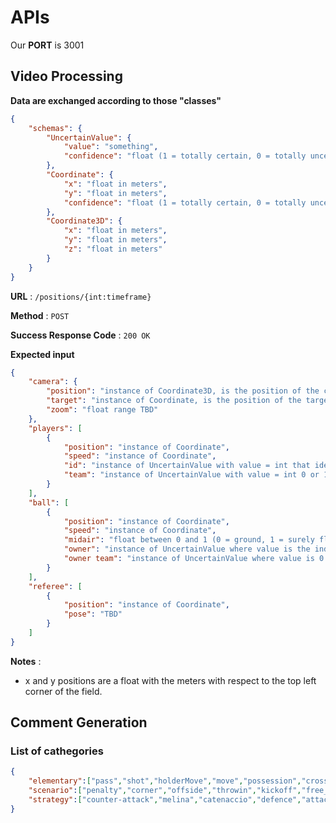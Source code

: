 # APIs

Our **PORT** is 3001

## Video Processing

**Data are exchanged according to those "classes"**
```json
{
    "schemas": {
        "UncertainValue": {
            "value": "something",
            "confidence": "float (1 = totally certain, 0 = totally uncertain)"
        },
        "Coordinate": {
            "x": "float in meters",
            "y": "float in meters",
            "confidence": "float (1 = totally certain, 0 = totally uncertain)"
        },
        "Coordinate3D": {
            "x": "float in meters",
            "y": "float in meters",
            "z": "float in meters"
        }
    }
}
```

**URL** : `/positions/{int:timeframe}`

**Method** : `POST`

**Success Response Code** : `200 OK`

**Expected input**

```json
{
    "camera": {
        "position": "instance of Coordinate3D, is the position of the camera in the field",
        "target": "instance of Coordinate, is the position of the target of the camera on the field",
        "zoom": "float range TBD"
    },
    "players": [
        {
            "position": "instance of Coordinate",
            "speed": "instance of Coordinate",
            "id": "instance of UncertainValue with value = int that identifies the person",
            "team": "instance of UncertainValue with value = int 0 or 1"
        }
    ],
    "ball": [
        {
            "position": "instance of Coordinate",
            "speed": "instance of Coordinate",
            "midair": "float between 0 and 1 (0 = ground, 1 = surely flying)",
            "owner": "instance of UncertainValue where value is the index of the player in the 'players' field",
            "owner team": "instance of UncertainValue where value is 0 or 1"
        }
    ],
    "referee": [
        {
            "position": "instance of Coordinate",
            "pose": "TBD"
        }
    ]
}

```

**Notes** :
- x and y positions are a float with the meters with respect to the top left corner of the field.

## Comment Generation

### List of cathegories

```json
{
	"elementary":["pass","shot","holderMove","move","possession","cross","foul","duel","clearance","possession_lost","interception"],
	"scenario":["penalty","corner","offside","throwin","kickoff","free_kick","half_time","end_of_game"],
	"strategy":["counter-attack","melina","catenaccio","defence","attack"]
}
```